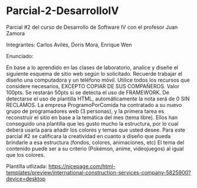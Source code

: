 # Parcial-2-DesarrolloIV

Parcial #2 del curso de Desarrollo de Software IV con el profesor Juan Zamora

Integrantes: Carlos Avilés, Doris Mora, Enrique Wen

Enunciado:

En base a lo aprendido en las clases de laboratorio, analice y diseñe el siguiente esquema de sitio web según lo solicitado. Recuerde trabajar el diseño una computadora y un teléfono móvil. Utilice todos los recursos que considere necesarios, EXCEPTO COPIAR DE SUS COMPAÑEROS. Valor 100pts.
Se restarán 50pts si se detecta el uso de FRAMEWORK. De detectarse el uso de plantilla HTML, automáticamente la nota será de 0 SIN RECLAMOS. 
La empresa ProgramoPorComida ha contratado a su nuevo grupo de programadores web (3 personas), y la primera tarea es reconstruir el sitio en base a la temática del mes (tema libre). Ellos han conseguido una plantilla que les gusto mucho la estructura, por lo cual deberá usarla para añadir los colores y temas que usted desee.
Para este parcial #2 se calificara la creatividad en cuanto a diseño que pueda brindarle a esa estructura (fondos, colores, animaciones, etc)
El tema del contenido puede ser a su criterio (Pokémon, anime, videojuegos) al igual que los colores.

Plantilla utlizada: https://nicepage.com/html-templates/preview/international-construction-services-company-5825900?device=desktop
